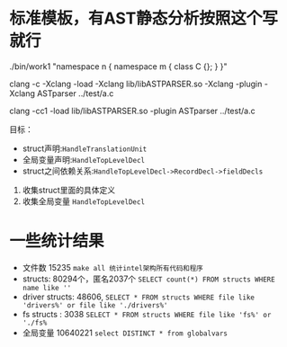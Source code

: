 # 标准模板，有AST静态分析按照这个写就行

./bin/work1 "namespace n { namespace m { class C {}; } }"

clang -c -Xclang -load -Xclang lib/libASTPARSER.so -Xclang -plugin -Xclang ASTparser ../test/a.c 

clang -cc1 -load lib/libASTPARSER.so -plugin ASTparser ../test/a.c

目标：
* struct声明:`HandleTranslationUnit`
* 全局变量声明:`HandleTopLevelDecl`
* struct之间依赖关系:`HandleTopLevelDecl->RecordDecl->fieldDecls`

1. 收集struct里面的具体定义
2. 收集全局变量 `HandleTopLevelDecl`

# 一些统计结果

* 文件数 15235 `make all 统计intel架构所有代码和程序`
* structs: 80294个，匿名2037个 `SELECT count(*) FROM structs WHERE name like ''`
* driver structs: 48606, `SELECT * FROM structs WHERE file like 'drivers%' or file like './drivers%'`
* fs structs : 3038  `SELECT * FROM structs WHERE file like 'fs%' or './fs%`
* 全局变量 10640221 `select DISTINCT * from globalvars `